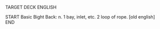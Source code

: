 TARGET DECK
ENGLISH

START
Basic
Bight
Back: n. 1 bay, inlet, etc. 2 loop of rope. [old english]
END

